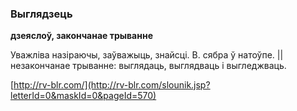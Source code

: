 ### Выглядзець
**дзеяслоў, закончанае трыванне**

Уважліва назіраючы, заўважыць, знайсці. В. сябра ў натоўпе. || незакончанае трыванне: выглядаць, выглядваць і выгледжваць.

<a rel="author">[http://rv-blr.com/](http://rv-blr.com/slounik.jsp?letterId=0&maskId=0&pageId=570)</a>
